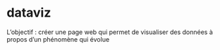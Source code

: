 # dataviz

L’objectif : créer une page web qui permet de visualiser des données à propos d’un phénomène qui évolue
